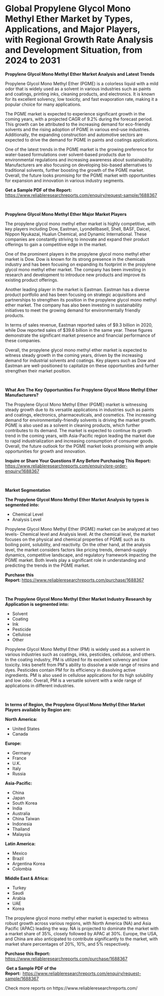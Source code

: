 <p><h1>Global Propylene Glycol Mono Methyl Ether Market by Types, Applications, and Major Players, with Regional Growth Rate Analysis and Development Situation, from 2024 to 2031</h1></p><p><strong>Propylene Glycol Mono Methyl Ether Market Analysis and Latest Trends</strong></p>
<p><p>Propylene Glycol Mono Methyl Ether (PGME) is a colorless liquid with a mild odor that is widely used as a solvent in various industries such as paints and coatings, printing inks, cleaning products, and electronics. It is known for its excellent solvency, low toxicity, and fast evaporation rate, making it a popular choice for many applications.</p><p>The PGME market is expected to experience significant growth in the coming years, with a projected CAGR of 9.2% during the forecast period. This growth can be attributed to the increasing demand for eco-friendly solvents and the rising adoption of PGME in various end-use industries. Additionally, the expanding construction and automotive sectors are expected to drive the demand for PGME in paints and coatings applications.</p><p>One of the latest trends in the PGME market is the growing preference for water-based formulations over solvent-based products due to environmental regulations and increasing awareness about sustainability. Manufacturers are also focusing on developing bio-based alternatives to traditional solvents, further boosting the growth of the PGME market. Overall, the future looks promising for the PGME market with opportunities for expansion and innovation in various industry segments.</p></p>
<p><strong>Get a Sample PDF of the Report:&nbsp;</strong> <a href="https://www.reliableresearchreports.com/enquiry/request-sample/1688367">https://www.reliableresearchreports.com/enquiry/request-sample/1688367</a></p>
<p>&nbsp;</p>
<p><strong>Propylene Glycol Mono Methyl Ether Major Market Players</strong></p>
<p><p>The propylene glycol mono methyl ether market is highly competitive, with key players including Dow, Eastman, Lyondellbasell, Shell, BASF, Daicel, Nippon Nyukazai, Hualun Chemical, and Dynamic International. These companies are constantly striving to innovate and expand their product offerings to gain a competitive edge in the market.</p><p>One of the prominent players in the propylene glycol mono methyl ether market is Dow. Dow is known for its strong presence in the chemicals industry and has been focusing on expanding its footprint in the propylene glycol mono methyl ether market. The company has been investing in research and development to introduce new products and improve its existing product offerings.</p><p>Another leading player in the market is Eastman. Eastman has a diverse product portfolio and has been focusing on strategic acquisitions and partnerships to strengthen its position in the propylene glycol mono methyl ether market. The company has also been investing in sustainability initiatives to meet the growing demand for environmentally friendly products.</p><p>In terms of sales revenue, Eastman reported sales of $9.3 billion in 2020, while Dow reported sales of $39.6 billion in the same year. These figures demonstrate the significant market presence and financial performance of these companies.</p><p>Overall, the propylene glycol mono methyl ether market is expected to witness steady growth in the coming years, driven by the increasing demand for industrial solvents and coatings. Key players such as Dow and Eastman are well-positioned to capitalize on these opportunities and further strengthen their market position.</p></p>
<p>&nbsp;</p>
<p><strong>What Are The Key Opportunities For Propylene Glycol Mono Methyl Ether Manufacturers?</strong></p>
<p><p>The Propylene Glycol Mono Methyl Ether (PGME) market is witnessing steady growth due to its versatile applications in industries such as paints and coatings, electronics, pharmaceuticals, and cosmetics. The increasing demand for environmentally-friendly solvents is driving the market growth. PGME is also used as a solvent in cleaning products, which further contributes to its demand. The market is expected to continue its growth trend in the coming years, with Asia-Pacific region leading the market due to rapid industrialization and increasing consumption of consumer goods. Overall, the future outlook for the PGME market looks promising with ample opportunities for growth and innovation.</p></p>
<p><strong>Inquire or Share Your Questions If Any Before Purchasing This Report:</strong> <a href="https://www.reliableresearchreports.com/enquiry/pre-order-enquiry/1688367">https://www.reliableresearchreports.com/enquiry/pre-order-enquiry/1688367</a></p>
<p>&nbsp;</p>
<p><strong>Market Segmentation</strong></p>
<p><strong>The Propylene Glycol Mono Methyl Ether Market Analysis by types is segmented into:</strong></p>
<p><ul><li>Chemical Level</li><li>Analysis Level</li></ul></p>
<p><p>Propylene Glycol Mono Methyl Ether (PGME) market can be analyzed at two levels- Chemical level and Analysis level. At the chemical level, the market focuses on the physical and chemical properties of PGME such as its boiling point, solubility, and reactivity. On the other hand, at the analysis level, the market considers factors like pricing trends, demand-supply dynamics, competitive landscape, and regulatory framework impacting the PGME market. Both levels play a significant role in understanding and predicting the trends in the PGME market.</p></p>
<p><strong>Purchase this Report:&nbsp;</strong><a href="https://www.reliableresearchreports.com/purchase/1688367">https://www.reliableresearchreports.com/purchase/1688367</a></p>
<p>&nbsp;</p>
<p><strong>The Propylene Glycol Mono Methyl Ether Market Industry Research by Application is segmented into:</strong></p>
<p><ul><li>Solvent</li><li>Coating</li><li>Ink</li><li>Pesticide</li><li>Cellulose</li><li>Other</li></ul></p>
<p><p>Propylene Glycol Mono Methyl Ether (PM) is widely used as a solvent in various industries such as coatings, inks, pesticides, cellulose, and others. In the coating industry, PM is utilized for its excellent solvency and low toxicity. Inks benefit from PM's ability to dissolve a wide range of resins and dyes. Pesticides contain PM for its efficiency in dissolving active ingredients. PM is also used in cellulose applications for its high solubility and low odor. Overall, PM is a versatile solvent with a wide range of applications in different industries.</p></p>
<p>&nbsp;</p>
<p><strong>In terms of Region, the Propylene Glycol Mono Methyl Ether Market Players available by Region are:</strong></p>
<p>
    <p> <strong> North America: </strong>
        <ul>
            <li>United States</li>
            <li>Canada</li>
        </ul>
        </p> 
    <p> <strong> Europe: </strong>
        <ul>
            <li>Germany</li>
            <li>France</li>
            <li>U.K.</li>
            <li>Italy</li>
            <li>Russia</li>
        </ul>
        </p> 
    <p> <strong> Asia-Pacific: </strong>
        <ul>
            <li>China</li>
            <li>Japan</li>
            <li>South Korea</li>
            <li>India</li>
            <li>Australia</li>
            <li>China Taiwan</li>
            <li>Indonesia</li>
            <li>Thailand</li>
            <li>Malaysia</li>
        </ul>
        </p> 
    <p> <strong> Latin America: </strong>
        <ul>
            <li>Mexico</li>
            <li>Brazil</li>
            <li>Argentina Korea</li>
            <li>Colombia</li>
        </ul>
        </p> 
    <p> <strong> Middle East & Africa: </strong>
        <ul>
            <li>Turkey</li>
            <li>Saudi</li>
            <li>Arabia</li>
            <li>UAE</li>
            <li>Korea</li>
        </ul>
    </p>
    </p>
<p><p>The propylene glycol mono methyl ether market is expected to witness robust growth across various regions, with North America (NA) and Asia Pacific (APAC) leading the way. NA is projected to dominate the market with a market share of 35%, closely followed by APAC at 30%. Europe, the USA, and China are also anticipated to contribute significantly to the market, with market share percentages of 20%, 10%, and 5% respectively.</p></p>
<p><strong>Purchase this Report: </strong><a href="https://www.reliableresearchreports.com/purchase/1688367">https://www.reliableresearchreports.com/purchase/1688367</a></p>
<p>&nbsp;<strong>Get a Sample PDF of the Report:&nbsp;&nbsp;</strong><a href="https://www.reliableresearchreports.com/enquiry/request-sample/1688367">https://www.reliableresearchreports.com/enquiry/request-sample/1688367</a></p>
<p><strong></strong></p>
<p>Check more reports on https://www.reliableresearchreports.com/</p>